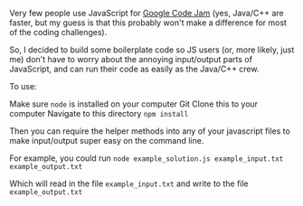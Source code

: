 Very few people use JavaScript for [Google Code Jam](https://code.google.com/codejam) (yes, Java/C++ are faster, but my guess is that this probably won't make a difference for most of the coding challenges).

So, I decided to build some boilerplate code so JS users (or, more likely, just me) don't have to worry about the annoying input/output parts of JavaScript, and can run their code as easily as the Java/C++ crew.

To use:

Make sure `node` is installed on your computer
Git Clone this to your computer
Navigate to this directory
`npm install`

Then you can require the helper methods into any of your javascript files to make input/output super easy on the command line.

For example, you could run
`node example_solution.js example_input.txt example_output.txt`

Which will read in the file `example_input.txt` and write to the file `example_output.txt`

